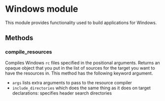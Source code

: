 # Windows module

This module provides functionality used to build applications for
Windows.

## Methods

### compile_resources

Compiles Windows `rc` files specified in the positional
arguments. Returns an opaque object that you put in the list of
sources for the target you want to have the resources in. This method
has the following keyword argument.

 - `args` lists extra arguments to pass to the resource compiler
- `include_directories` which does the same thing as it does on target
  declarations: specifies header search directories

